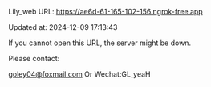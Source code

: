 Lily_web URL: https://ae6d-61-165-102-156.ngrok-free.app

Updated at: 2024-12-09 17:13:43

If you cannot open this URL, the server might be down.

Please contact: 

goley04@foxmail.com Or Wechat:GL_yeaH